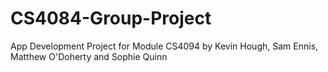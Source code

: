 # CS4084-Group-Project
App Development Project for Module CS4094 by Kevin Hough, Sam Ennis, Matthew O'Doherty and Sophie Quinn
